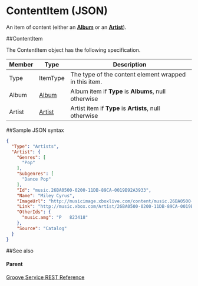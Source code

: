 # ContentItem (JSON)         


An item of content (either an [**Album**](JSON_Album.md) or an [**Artist**](JSON_Artist.md)).

##ContentItem


The ContentItem object has the following specification.

| **Member** | **Type**                                           | **Description**                                        |
|------------|----------------------------------------------------|--------------------------------------------------------|
| Type       | ItemType                                           | The type of the content element wrapped in this item.  |
| Album      | [Album](JSON_Album.md)   | Album item if **Type** is **Albums**, null otherwise   |
| Artist     | [Artist](JSON_Artist.md) | Artist item if **Type** is **Artists**, null otherwise |

##Sample JSON syntax

```json 
{
  "Type": "Artists",
  "Artist": {
    "Genres": [
      "Pop"
    ],
    "Subgenres": [
      "Dance Pop"
    ],
    "Id": "music.26BA0500-0200-11DB-89CA-0019B92A3933",
    "Name": "Miley Cyrus",
    "ImageUrl": "http://musicimage.xboxlive.com/content/music.26BA0500-0200-11DB-89CA-0019B92A3933/image?locale=en-US",
    "Link": "http://music.xbox.com/Artist/26BA0500-0200-11DB-89CA-0019B92A3933?partnerID=AwesomePartner",
    "OtherIds": {
      "music.amg": "P   823418"
    },
    "Source": "Catalog"
  }
}
``` 
##See also


#### Parent

[Groove Service REST Reference](Groove%20Service%20REST%20Reference.md)
